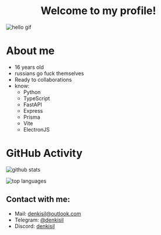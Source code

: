 <h1 align="center">Welcome to my profile!</h1>

![hello gif](https://media.tenor.com/PVOLP-zHqooAAAAC/hello.gif)

# About me
- 16 years old
- russians go fuck themselves
- Ready to collaborations
- know:
  - Python
  - TypeScript
  - FastAPI
  - Express
  - Prisma
  - Vite
  - ElectronJS

# GitHub Activity

![github stats](https://github-readme-stats.vercel.app/api?username=denkisil&theme=dark&show_icons=true)

![top languages](https://github-readme-stats.vercel.app/api/top-langs?username=denkisil&theme=dark&layout=compact&show_icons=true)

## Contact with me:
- Mail: denkisil@outlook.com
- Telegram: [@denkisil](https://t.me/denkisil)
- Discord: [denkisil](https://discord.com/users/user/1034708466977214464)
